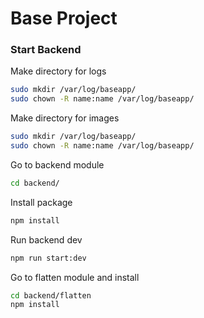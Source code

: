 # Base Project

### Start Backend

Make directory for logs 
```bash
sudo mkdir /var/log/baseapp/
sudo chown -R name:name /var/log/baseapp/
```

Make directory for images 
```bash
sudo mkdir /var/log/baseapp/
sudo chown -R name:name /var/log/baseapp/
```

Go to backend module
```bash
cd backend/
```
Install package
```bash
npm install
```

Run backend dev
```bash
npm run start:dev
```

Go to flatten module and install
```bash
cd backend/flatten
npm install
```
